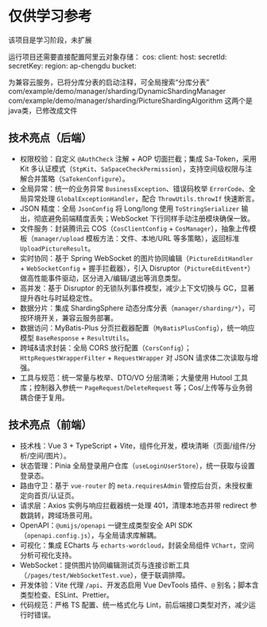 # 仅供学习参考

该项目是学习阶段，未扩展

运行项目还需要直接配置阿里云对象存储：
cos:
  client:
    host: 
    secretId: 
    secretKey: 
    region:  ap-chengdu
    bucket:  



为兼容云服务，已将分库分表的启动注释，可全局搜索“分库分表”
com/example/demo/manager/sharding/DynamicShardingManager
com/example/demo/manager/sharding/PictureShardingAlgorithm
这两个是java类，已修改成文件

## 技术亮点（后端）

- 权限校验：自定义 `@AuthCheck` 注解 + AOP 切面拦截；集成 Sa-Token，采用 Kit 多认证模式（`StpKit`、`SaSpaceCheckPermission`），支持空间级权限与注解合并策略（`SaTokenConfigure`）。
- 全局异常：统一的业务异常 `BusinessException`、错误码枚举 `ErrorCode`、全局异常处理 `GlobalExceptionHandler`，配合 `ThrowUtils.throwIf` 快速断言。
- JSON 精度：全局 `JsonConfig` 将 Long/long 使用 `ToStringSerializer` 输出，彻底避免前端精度丢失；WebSocket 下行同样手动注册模块确保一致。
- 文件服务：封装腾讯云 COS（`CosClientConfig` + `CosManager`），抽象上传模板（`manager/upload` 模板方法：文件、本地/URL 等多策略），返回标准 `UploadPictureResult`。
- 实时协同：基于 Spring WebSocket 的图片协同编辑（`PictureEditHandler` + `WebSocketConfig` + 握手拦截器），引入 Disruptor（`PictureEditEvent*`）做高性能事件驱动，区分进入/编辑/退出等消息类型。
- 高并发：基于 Disruptor 的无锁队列事件模型，减少上下文切换与 GC，显著提升吞吐与时延稳定性。
- 数据分片：集成 ShardingSphere 动态分库分表（`manager/sharding/*`），可按环境开关，兼容云服务部署。
- 数据访问：MyBatis-Plus 分页拦截器配置（`MyBatisPlusConfig`），统一响应模型 `BaseResponse` + `ResultUtils`。
- 跨域&请求封装：全局 CORS 放行配置（`CorsConfig`）；`HttpRequestWrapperFilter` + `RequestWrapper` 对 JSON 请求体二次读取与增强。
- 工具与规范：统一常量与枚举、DTO/VO 分层清晰；大量使用 Hutool 工具库；控制器入参统一 `PageRequest`/`DeleteRequest` 等；Cos/上传等与业务弱耦合便于复用。


## 技术亮点（前端）

- 技术栈：Vue 3 + TypeScript + Vite，组件化开发，模块清晰（页面/组件/分析/空间/图片）。
- 状态管理：Pinia 全局登录用户仓库（`useLoginUserStore`），统一获取与设置登录态。
- 路由守卫：基于 `vue-router` 的 `meta.requiresAdmin` 管控后台页，未授权重定向首页/认证页。
- 请求层：Axios 实例与响应拦截器统一处理 401，清理本地态并带 redirect 参数跳转，跨域场景可用。
- OpenAPI：`@umijs/openapi` 一键生成类型安全 API SDK（`openapi.config.js`），与全局请求库解耦。
- 可视化：集成 ECharts 与 `echarts-wordcloud`，封装全局组件 `VChart`，空间分析可视化支持。
- WebSocket：提供图片协同编辑测试页与连接诊断工具（`/pages/test/WebSocketTest.vue`），便于联调排障。
- 开发体验：Vite 代理 `/api`、开发态启用 Vue DevTools 插件、`@` 别名；脚本含类型检查、ESLint、Prettier。
- 代码规范：严格 TS 配置、统一格式化与 Lint，前后端接口类型对齐，减少运行时错误。
